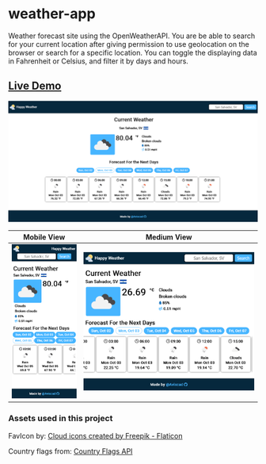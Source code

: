 # weather-app

Weather forecast site using the OpenWeatherAPI. You are be able to search for your current location after giving permission to use geolocation on the browser or search for a specific location. You can toggle the displaying data in Fahrenheit or Celsius, and filter it by days and hours.

## [Live Demo](https://aviscad.github.io/weather-app/)

![main-view](https://github.com/Aviscad/weather-app/blob/main/src/assets/preview/main-fullsize.png)

| Mobile View                                                                                                   | Medium View                                                                                     |
| ------------------------------------------------------------------------------------------------------------- | ----------------------------------------------------------------------------------------------- |
| <img src="https://github.com/Aviscad/weather-app/blob/main/src/assets/preview/main-mobile.png" width="300px"> | <img src="https://github.com/Aviscad/weather-app/blob/main/src/assets/preview/main-medium.png"> |

### Assets used in this project

FavIcon by: <a href="https://www.flaticon.com/free-icons/cloud" title="cloud icons">Cloud icons created by Freepik - Flaticon</a>

Country flags from: <a href="https://www.countryflagsapi.com/">Country Flags API</a>
